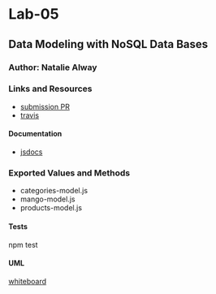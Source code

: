 # Lab-05

## Data Modeling with NoSQL Data Bases

### Author: Natalie Alway

### Links and Resources
* [submission PR](https://github.com/nataliealway-401-advanced-javascript/lab-05-NoSQL/pull/1)
* [travis](https://www.travis-ci.com/nataliealway-401-advanced-javascript/lab-05-NoSQL)

#### Documentation
* [jsdocs]()


### Exported Values and Methods
* categories-model.js
* mango-model.js
* products-model.js
  
#### Tests
npm test

#### UML
[whiteboard](imglink)
